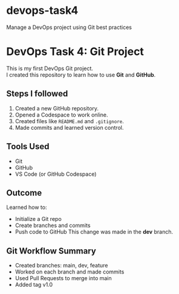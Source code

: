 # devops-task4
 Manage a DevOps project using Git best practices
# DevOps Task 4: Git Project

This is my first DevOps Git project.  
I created this repository to learn how to use **Git** and **GitHub**.

## Steps I followed
1. Created a new GitHub repository.
2. Opened a Codespace to work online.
3. Created files like `README.md` and `.gitignore`.
4. Made commits and learned version control.

## Tools Used
- Git
- GitHub
- VS Code (or GitHub Codespace)

## Outcome
Learned how to:
- Initialize a Git repo
- Create branches and commits
- Push code to GitHub
This change was made in the **dev** branch.
## Git Workflow Summary

- Created branches: main, dev, feature
- Worked on each branch and made commits
- Used Pull Requests to merge into main
- Added tag v1.0

